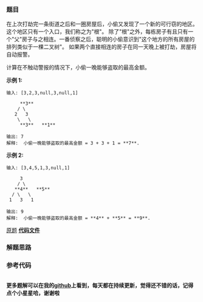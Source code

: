 ### 题目
在上次打劫完一条街道之后和一圈房屋后，小偷又发现了一个新的可行窃的地区。这个地区只有一个入口，我们称之为"根"。
除了"根"之外，每栋房子有且只有一个"父"房子与之相连。一番侦察之后，聪明的小偷意识到"这个地方的所有房屋的排列类似于一棵二叉树"。
如果两个直接相连的房子在同一天晚上被打劫，房屋将自动报警。

计算在不触动警报的情况下，小偷一晚能够盗取的最高金额。

**示例 1:**

    
    
    输入: [3,2,3,null,3,null,1]
    
         **3**
        / \
       2   3
        \   \ 
         **3**   **1**
    
    输出: 7 
    解释:  小偷一晚能够盗取的最高金额 = 3 + 3 + 1 = **7**.

**示例 2:**

    
    
    输入: [3,4,5,1,3,null,1]
    
         3
        / \
       **4**   **5**
      / \   \ 
     1   3   1
    
    输出: 9
    解释:  小偷一晚能够盗取的最高金额 = **4** + **5** = **9**.
    

[原题](https://leetcode-cn.com/problems/house-robber-iii/)    **[代码文件]()**


### 解题思路




### 参考代码

```go


```




**更多题解可以在我的[github](https://github.com/LZH139/leetcode_Go)上看到，每天都在持续更新，觉得还不错的话，记得点个小星星哈，谢谢啦**
